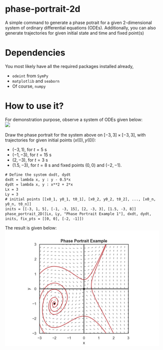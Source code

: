 # phase-portrait-2d

A simple command to generate a phase potrait for a given 2-dimensional system of ordinary differential equations (ODEs). 
Additionally, you can also generate trajectories for given initial state and time and fixed point(s)



# Dependencies
You most likely have all the required packages installed already,
* `odeint` from `SymPy`
* `matplotlib` and `seaborn`
* Of course, `numpy`

# How to use it?
For demonstration purpose, observe a system of ODEs given below:\
<img src="https://latex.codecogs.com/png.latex?%5Cdpi%7B150%7D%20%5Cbg_black%20%5Clarge%20%5Cbegin%7Balign*%7D%20%5Cdfrac%7Bdx%7D%7Bdt%7D%26%3Dy-%5Cdfrac%7Bx%7D%7B2%7D%5C%5C%20%5Cdfrac%7Bdy%7D%7Bdt%7D%26%3Dx%5E2&plus;2x%20%5Cend%7Balign*%7D">

Draw the phase portrait for the system above on $[-3,3]\times [-3,3]$, with trajectories for given initial points $(x(0), y(0))$:
- $(-3, 1)$, for $t=5$ s
- $(-1, -3)$, for $t=15$ s
- $(2, -3)$, for $t=3$ s
- $(1.5, -3)$, for $t=8$ s
and fixed points $(0,0)$ and $(-2,-1)$.

```
# Define the system dxdt, dydt
dxdt = lambda x, y : y - 0.5*x
dydt = lambda x, y : x**2 + 2*x
Lx = 3
Ly = 3
# initial points [[x0_1, y0_1, t0_1], [x0_2, y0_2, t0_2], ..., [x0_n, y0_n, t0_n]]
inits = [[-3, 1, 5], [-1, -3, 15], [2, -3, 3], [1.5, -3, 8]] 
phase_portrait_2D([Lx, Ly, "Phase Portrait Example 1"], dxdt, dydt, inits, fix_pts = [[0, 0], [-2, -1]])
```

The result is given below:\
![Phase Portrait Example 1](/pp1.png)
